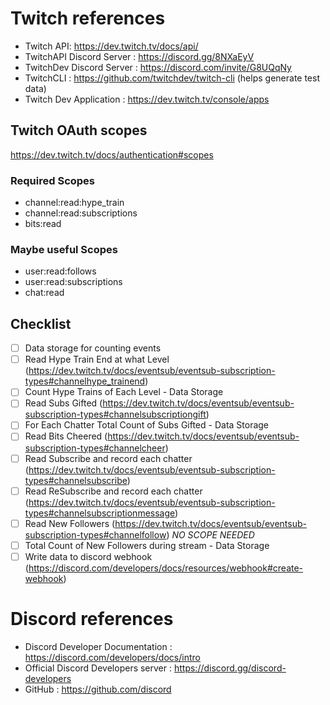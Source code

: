 # Twitch references
* Twitch API: https://dev.twitch.tv/docs/api/
* TwitchAPI Discord Server : https://discord.gg/8NXaEyV
* TwitchDev Discord Server : https://discord.com/invite/G8UQqNy
* TwitchCLI : https://github.com/twitchdev/twitch-cli (helps generate test data)
* Twitch Dev Application : https://dev.twitch.tv/console/apps
## Twitch OAuth scopes
https://dev.twitch.tv/docs/authentication#scopes
### Required Scopes
- channel:read:hype_train
- channel:read:subscriptions
- bits:read
### Maybe useful Scopes
- user:read:follows
- user:read:subscriptions
- chat:read
## Checklist
- [ ] Data storage for counting events
- [ ] Read Hype Train End at what Level (https://dev.twitch.tv/docs/eventsub/eventsub-subscription-types#channelhype_trainend)
- [ ] Count Hype Trains of Each Level - Data Storage
- [ ] Read Subs Gifted (https://dev.twitch.tv/docs/eventsub/eventsub-subscription-types#channelsubscriptiongift)
- [ ] For Each Chatter Total Count of Subs Gifted - Data Storage
- [ ] Read Bits Cheered (https://dev.twitch.tv/docs/eventsub/eventsub-subscription-types#channelcheer)
- [ ] Read Subscribe and record each chatter (https://dev.twitch.tv/docs/eventsub/eventsub-subscription-types#channelsubscribe)
- [ ] Read ReSubscribe and record each chatter (https://dev.twitch.tv/docs/eventsub/eventsub-subscription-types#channelsubscriptionmessage)
- [ ] Read New Followers (https://dev.twitch.tv/docs/eventsub/eventsub-subscription-types#channelfollow) *NO SCOPE NEEDED*
- [ ] Total Count of New Followers during stream - Data Storage
- [ ] Write data to discord webhook (https://discord.com/developers/docs/resources/webhook#create-webhook)
# Discord references
* Discord Developer Documentation : https://discord.com/developers/docs/intro
* Official Discord Developers server : https://discord.gg/discord-developers
* GitHub : https://github.com/discord
